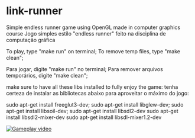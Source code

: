 # link-runner
Simple endless runner game using OpenGL made in computer graphics course
Jogo simples estilo "endless runner" feito na disciplina de computação gráfica

To play, type "make run" on terminal;
To remove temp files, type "make clean";

Para jogar, digite "make run" no terminal;
Para remover arquivos temporários, digite "make clean";

make sure to have all these libs installed to fully enjoy the game:
tenha certeza de instalar as bibliotecas abaixo para aproveitar o máximo do jogo:

sudo apt-get install freeglut3-dev;
sudo apt-get install libglew-dev;
sudo apt-get install libsoil-dev;
sudo apt-get install libsdl2-dev
sudo apt-get install libsdl2-mixer-dev
sudo apt-get install libsdl-mixer1.2-dev

[![Gameplay video](http://img.youtube.com/vi/CPozVx3tyrE/0.jpg)](http://www.youtube.com/watch?v=CPozVx3tyrE)
